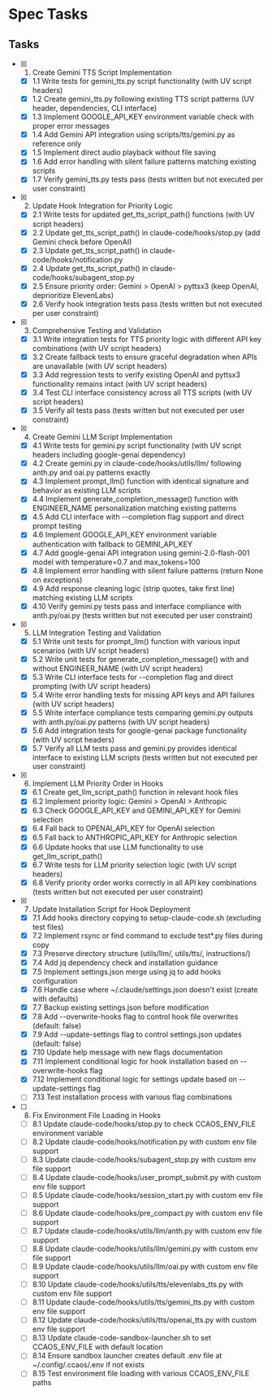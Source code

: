 # Spec Tasks

## Tasks

- [x] 1. Create Gemini TTS Script Implementation
  - [x] 1.1 Write tests for gemini_tts.py script functionality (with UV script headers)
  - [x] 1.2 Create gemini_tts.py following existing TTS script patterns (UV header, dependencies, CLI interface)
  - [x] 1.3 Implement GOOGLE_API_KEY environment variable check with proper error messages
  - [x] 1.4 Add Gemini API integration using scripts/tts/gemini.py as reference only
  - [x] 1.5 Implement direct audio playback without file saving
  - [x] 1.6 Add error handling with silent failure patterns matching existing scripts
  - [x] 1.7 Verify gemini_tts.py tests pass (tests written but not executed per user constraint)

- [x] 2. Update Hook Integration for Priority Logic
  - [x] 2.1 Write tests for updated get_tts_script_path() functions (with UV script headers)
  - [x] 2.2 Update get_tts_script_path() in claude-code/hooks/stop.py (add Gemini check before OpenAI)
  - [x] 2.3 Update get_tts_script_path() in claude-code/hooks/notification.py
  - [x] 2.4 Update get_tts_script_path() in claude-code/hooks/subagent_stop.py
  - [x] 2.5 Ensure priority order: Gemini > OpenAI > pyttsx3 (keep OpenAI, deprioritize ElevenLabs)
  - [x] 2.6 Verify hook integration tests pass (tests written but not executed per user constraint)

- [x] 3. Comprehensive Testing and Validation
  - [x] 3.1 Write integration tests for TTS priority logic with different API key combinations (with UV script headers)
  - [x] 3.2 Create fallback tests to ensure graceful degradation when APIs are unavailable (with UV script headers)
  - [x] 3.3 Add regression tests to verify existing OpenAI and pyttsx3 functionality remains intact (with UV script headers)
  - [x] 3.4 Test CLI interface consistency across all TTS scripts (with UV script headers)
  - [x] 3.5 Verify all tests pass (tests written but not executed per user constraint)

- [x] 4. Create Gemini LLM Script Implementation
  - [x] 4.1 Write tests for gemini.py script functionality (with UV script headers including google-genai dependency)
  - [x] 4.2 Create gemini.py in claude-code/hooks/utils/llm/ following anth.py and oai.py patterns exactly
  - [x] 4.3 Implement prompt_llm() function with identical signature and behavior as existing LLM scripts
  - [x] 4.4 Implement generate_completion_message() function with ENGINEER_NAME personalization matching existing patterns
  - [x] 4.5 Add CLI interface with --completion flag support and direct prompt testing
  - [x] 4.6 Implement GOOGLE_API_KEY environment variable authentication with fallback to GEMINI_API_KEY
  - [x] 4.7 Add google-genai API integration using gemini-2.0-flash-001 model with temperature=0.7 and max_tokens=100
  - [x] 4.8 Implement error handling with silent failure patterns (return None on exceptions)
  - [x] 4.9 Add response cleaning logic (strip quotes, take first line) matching existing LLM scripts
  - [x] 4.10 Verify gemini.py tests pass and interface compliance with anth.py/oai.py (tests written but not executed per user constraint)

- [x] 5. LLM Integration Testing and Validation
  - [x] 5.1 Write unit tests for prompt_llm() function with various input scenarios (with UV script headers)
  - [x] 5.2 Write unit tests for generate_completion_message() with and without ENGINEER_NAME (with UV script headers)
  - [x] 5.3 Write CLI interface tests for --completion flag and direct prompting (with UV script headers)
  - [x] 5.4 Write error handling tests for missing API keys and API failures (with UV script headers)
  - [x] 5.5 Write interface compliance tests comparing gemini.py outputs with anth.py/oai.py patterns (with UV script headers)
  - [x] 5.6 Add integration tests for google-genai package functionality (with UV script headers)
  - [x] 5.7 Verify all LLM tests pass and gemini.py provides identical interface to existing LLM scripts (tests written but not executed per user constraint)

- [x] 6. Implement LLM Priority Order in Hooks
  - [x] 6.1 Create get_llm_script_path() function in relevant hook files
  - [x] 6.2 Implement priority logic: Gemini > OpenAI > Anthropic
  - [x] 6.3 Check GOOGLE_API_KEY and GEMINI_API_KEY for Gemini selection
  - [x] 6.4 Fall back to OPENAI_API_KEY for OpenAI selection
  - [x] 6.5 Fall back to ANTHROPIC_API_KEY for Anthropic selection
  - [x] 6.6 Update hooks that use LLM functionality to use get_llm_script_path()
  - [x] 6.7 Write tests for LLM priority selection logic (with UV script headers)
  - [x] 6.8 Verify priority order works correctly in all API key combinations (tests written but not executed per user constraint)

- [x] 7. Update Installation Script for Hook Deployment
  - [x] 7.1 Add hooks directory copying to setup-claude-code.sh (excluding test files)
  - [x] 7.2 Implement rsync or find command to exclude test*.py files during copy
  - [x] 7.3 Preserve directory structure (utils/llm/, utils/tts/, instructions/)
  - [x] 7.4 Add jq dependency check and installation guidance
  - [x] 7.5 Implement settings.json merge using jq to add hooks configuration
  - [x] 7.6 Handle case where ~/.claude/settings.json doesn't exist (create with defaults)
  - [x] 7.7 Backup existing settings.json before modification
  - [x] 7.8 Add --overwrite-hooks flag to control hook file overwrites (default: false)
  - [x] 7.9 Add --update-settings flag to control settings.json updates (default: false)
  - [x] 7.10 Update help message with new flags documentation
  - [x] 7.11 Implement conditional logic for hook installation based on --overwrite-hooks flag
  - [x] 7.12 Implement conditional logic for settings update based on --update-settings flag
  - [ ] 7.13 Test installation process with various flag combinations

- [ ] 8. Fix Environment File Loading in Hooks
  - [ ] 8.1 Update claude-code/hooks/stop.py to check CCAOS_ENV_FILE environment variable
  - [ ] 8.2 Update claude-code/hooks/notification.py with custom env file support
  - [ ] 8.3 Update claude-code/hooks/subagent_stop.py with custom env file support
  - [ ] 8.4 Update claude-code/hooks/user_prompt_submit.py with custom env file support
  - [ ] 8.5 Update claude-code/hooks/session_start.py with custom env file support
  - [ ] 8.6 Update claude-code/hooks/pre_compact.py with custom env file support
  - [ ] 8.7 Update claude-code/hooks/utils/llm/anth.py with custom env file support
  - [ ] 8.8 Update claude-code/hooks/utils/llm/gemini.py with custom env file support
  - [ ] 8.9 Update claude-code/hooks/utils/llm/oai.py with custom env file support
  - [ ] 8.10 Update claude-code/hooks/utils/tts/elevenlabs_tts.py with custom env file support
  - [ ] 8.11 Update claude-code/hooks/utils/tts/gemini_tts.py with custom env file support
  - [ ] 8.12 Update claude-code/hooks/utils/tts/openai_tts.py with custom env file support
  - [ ] 8.13 Update claude-code-sandbox-launcher.sh to set CCAOS_ENV_FILE with default location
  - [ ] 8.14 Ensure sandbox launcher creates default .env file at ~/.config/.ccaos/.env if not exists
  - [ ] 8.15 Test environment file loading with various CCAOS_ENV_FILE paths